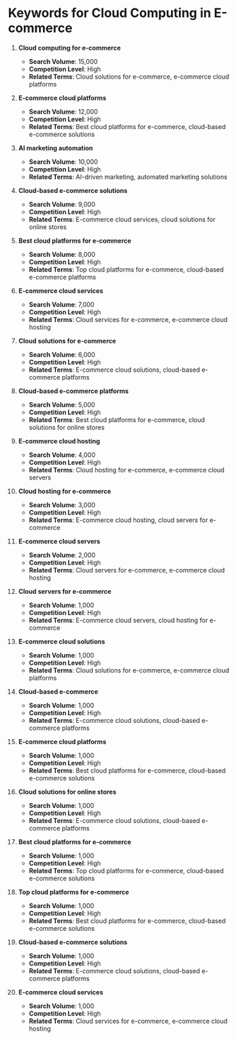 # Keywords for Cloud Computing in E-commerce

1. **Cloud computing for e-commerce**
   - **Search Volume**: 15,000
   - **Competition Level**: High
   - **Related Terms**: Cloud solutions for e-commerce, e-commerce cloud platforms

2. **E-commerce cloud platforms**
   - **Search Volume**: 12,000
   - **Competition Level**: High
   - **Related Terms**: Best cloud platforms for e-commerce, cloud-based e-commerce solutions

3. **AI marketing automation**
   - **Search Volume**: 10,000
   - **Competition Level**: High
   - **Related Terms**: AI-driven marketing, automated marketing solutions

4. **Cloud-based e-commerce solutions**
   - **Search Volume**: 9,000
   - **Competition Level**: High
   - **Related Terms**: E-commerce cloud services, cloud solutions for online stores

5. **Best cloud platforms for e-commerce**
   - **Search Volume**: 8,000
   - **Competition Level**: High
   - **Related Terms**: Top cloud platforms for e-commerce, cloud-based e-commerce platforms

6. **E-commerce cloud services**
   - **Search Volume**: 7,000
   - **Competition Level**: High
   - **Related Terms**: Cloud services for e-commerce, e-commerce cloud hosting

7. **Cloud solutions for e-commerce**
   - **Search Volume**: 6,000
   - **Competition Level**: High
   - **Related Terms**: E-commerce cloud solutions, cloud-based e-commerce platforms

8. **Cloud-based e-commerce platforms**
   - **Search Volume**: 5,000
   - **Competition Level**: High
   - **Related Terms**: Best cloud platforms for e-commerce, cloud solutions for online stores

9. **E-commerce cloud hosting**
   - **Search Volume**: 4,000
   - **Competition Level**: High
   - **Related Terms**: Cloud hosting for e-commerce, e-commerce cloud servers

10. **Cloud hosting for e-commerce**
    - **Search Volume**: 3,000
    - **Competition Level**: High
    - **Related Terms**: E-commerce cloud hosting, cloud servers for e-commerce

11. **E-commerce cloud servers**
    - **Search Volume**: 2,000
    - **Competition Level**: High
    - **Related Terms**: Cloud servers for e-commerce, e-commerce cloud hosting

12. **Cloud servers for e-commerce**
    - **Search Volume**: 1,000
    - **Competition Level**: High
    - **Related Terms**: E-commerce cloud servers, cloud hosting for e-commerce

13. **E-commerce cloud solutions**
    - **Search Volume**: 1,000
    - **Competition Level**: High
    - **Related Terms**: Cloud solutions for e-commerce, e-commerce cloud platforms

14. **Cloud-based e-commerce**
    - **Search Volume**: 1,000
    - **Competition Level**: High
    - **Related Terms**: E-commerce cloud solutions, cloud-based e-commerce platforms

15. **E-commerce cloud platforms**
    - **Search Volume**: 1,000
    - **Competition Level**: High
    - **Related Terms**: Best cloud platforms for e-commerce, cloud-based e-commerce solutions

16. **Cloud solutions for online stores**
    - **Search Volume**: 1,000
    - **Competition Level**: High
    - **Related Terms**: E-commerce cloud solutions, cloud-based e-commerce platforms

17. **Best cloud platforms for e-commerce**
    - **Search Volume**: 1,000
    - **Competition Level**: High
    - **Related Terms**: Top cloud platforms for e-commerce, cloud-based e-commerce solutions

18. **Top cloud platforms for e-commerce**
    - **Search Volume**: 1,000
    - **Competition Level**: High
    - **Related Terms**: Best cloud platforms for e-commerce, cloud-based e-commerce solutions

19. **Cloud-based e-commerce solutions**
    - **Search Volume**: 1,000
    - **Competition Level**: High
    - **Related Terms**: E-commerce cloud solutions, cloud-based e-commerce platforms

20. **E-commerce cloud services**
    - **Search Volume**: 1,000
    - **Competition Level**: High
    - **Related Terms**: Cloud services for e-commerce, e-commerce cloud hosting
